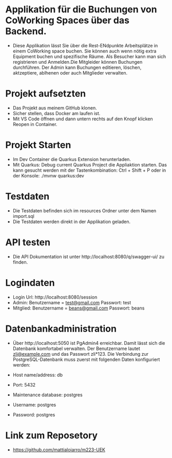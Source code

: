 # Applikation für die Buchungen von CoWorking Spaces über das Backend.
- Diese Applikation lässt Sie über die Rest-ENdpunkte Arbeitsplätze in einem CoWorking space buchen. Sie können auch wenn nötig extra Equipment buchen und spezifische Räume. Als Besucher kann man sich registrieren und Anmelden.Die Mitgleider können Buchungen durchführen. Der Admin kann Buchungen editieren, löschen, aktzeptiere, ablhenen oder auch Mitglieder verwalten.

# Projekt aufsetzten
- Das Projekt aus meinem GitHub klonen.
- Sicher stellen, dass Docker am laufen ist.
- Mit VS Code öffnen und dann untern rechts auf den Knopf klicken Reopen in Container.

# Projekt Starten
- Im Dev Container die Quarkus Extension herunterladen.
- Mit Quarkus: Debug current Quarkus Project die Appliaktion starten. Das kann gesucht werden mit der Tastenkombination: Ctrl + Shift + P oder in der Konsole: ./mvnw quarkus:dev

# Testdaten
- Die Testdaten befinden sich im resources Ordner unter dem Namen import.sql
- Die Testdaten werden direkt in der Applikation geladen.

# API testen

- Die API Dokumentation ist unter http://localhost:8080/q/swagger-ui/ zu finden.

# Logindaten
- Login Url: http://localhost:8080/session
- Admin: Benutzername = test@gmail.com Passwort: test
- Mitglied: Benutzername = beans@gmail.com Passwort: beans

# Datenbankadministration
- Über http://localhost:5050 ist PgAdmin4 erreichbar. Damit lässt sich die Datenbank komfortabel verwalten. Der Benutzername lautet zli@example.com und das Passwort zli*123. Die Verbindung zur PostgreSQL-Datenbank muss zuerst mit folgenden Daten konfiguriert werden:

- Host name/address: db
- Port: 5432
- Maintenance database: postgres
- Username: postgres
- Password: postgres


# Link zum Reposetory
- https://github.com/mattialoiarro/m223-UEK


